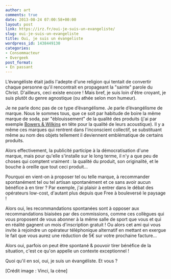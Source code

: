```yaml
---
author: art
comments: true
date: 2013-08-24 07:00:58+00:00
layout: post
link: https://irz.fr/oui-je-suis-un-evangeliste/
slug: oui-je-suis-un-evangeliste
title: Oui, je suis un évangeliste
wordpress_id: 1438449130
categories:
- Consommacteur
- Overgeek
post_format:
- En passant
---
```


L’évangéliste était jadis l'adepte d'une religion qui tentait de convertir chaque personne qu'il rencontrait en propageant la "sainte" parole du Christ. D'ailleurs, ceci existe encore ! Mais bref, je suis loin d'être croyant, je suis plutôt du genre agnostique (ou athée selon mon humeur).<!-- more -->

Je ne parle donc pas de ce type d’évangélisme. Je parle d’évangélisme de marque. Nous le sommes tous, que ce soit par habitude de boire la même marque de soda, par "éblouissement" de la qualité des produits (j'ai par exemple [Bowers & Wilkins](http://irz.fr/ecouter-musique/) en tête pour la qualité de leurs acoustique). Il y a même ces marques qui rentrent dans l'inconscient collectif, se substituant même au nom des objets tellement il deviennent emblématique de certains produits.

Alors effectivement, la publicité participe à la démocratisation d'une marque, mais pour qu'elle s'installe sur le long terme, il n'y a que peu de choses qui comptent vraiment : la qualité du produit, son originalité, et le bouche à oreille que tout ceci produit...

Pourquoi en vient-on à proposer tel ou telle marque, à recommander spontanément tel ou tel artisan spontanément et ce sans avoir aucun bénéfice à en tirer ? Par exemple, j'ai plaisir à entrer dans le débat des opérateurs low-cost, d'autant plus depuis que Free à bouleversé le paysage !

Alors oui, les recommandations spontanées sont à opposer aux recommandations biaisées par des commissions, comme ces collègues qui vous proposent de vous abonner à la même salle de sport que vous et qui en réalité gagnent un mois d'inscription gratuit ! Ou alors cet ami qui vous invite à rejoindre un opérateur téléphonique alternatif en mettant en exergue le fait que vous aurez une réduction de 5€ sur votre prochaine facture...

Alors oui, parfois on peut être spontané & pouvoir tirer bénéfice de la situation, c'est ce qu'on appelle un contexte exceptionnel !

Quoi qu'il en soi, oui, je suis un évangéliste. Et vous ?



[Crédit image : Vinci, la cène]
